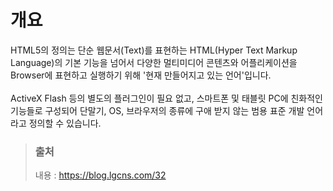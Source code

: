 # 개요

HTML5의 정의는 단순 웹문서(Text)를 표현하는 HTML(Hyper Text Markup Language)의 기본 기능을 넘어서 다양한 멀티미디어 콘텐츠와 어플리케이션을 Browser에 표현하고 실행하기 위해 '현재 만들어지고 있는 언어'입니다.</br></br>
ActiveX Flash 등의 별도의 플러그인이 필요 없고, 스마트폰 및 태블릿 PC에 친화적인 기능들로 구성되어 단말기, OS, 브라우저의 종류에 구애 받지 않는 범용 표준 개발 언어라고 정의할 수 있습니다.

> ### 출처
>
> 내용 : https://blog.lgcns.com/32
